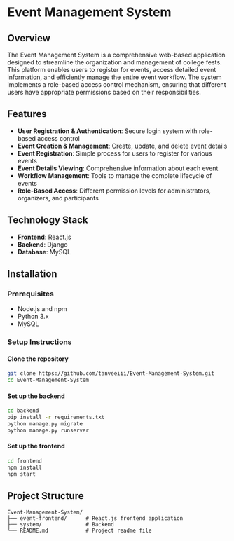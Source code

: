 # Event Management System

## Overview
The Event Management System is a comprehensive web-based application designed to streamline the organization and management of college fests. This platform enables users to register for events, access detailed event information, and efficiently manage the entire event workflow. The system implements a role-based access control mechanism, ensuring that different users have appropriate permissions based on their responsibilities.

## Features
- **User Registration & Authentication**: Secure login system with role-based access control  
- **Event Creation & Management**: Create, update, and delete event details  
- **Event Registration**: Simple process for users to register for various events  
- **Event Details Viewing**: Comprehensive information about each event  
- **Workflow Management**: Tools to manage the complete lifecycle of events  
- **Role-Based Access**: Different permission levels for administrators, organizers, and participants  

## Technology Stack
- **Frontend**: React.js  
- **Backend**: Django  
- **Database**: MySQL  

## Installation

### Prerequisites
- Node.js and npm  
- Python 3.x  
- MySQL  

### Setup Instructions

#### Clone the repository
```bash
git clone https://github.com/tanveeiii/Event-Management-System.git
cd Event-Management-System
```

#### Set up the backend
```bash
cd backend
pip install -r requirements.txt
python manage.py migrate
python manage.py runserver
```

#### Set up the frontend
```bash
cd frontend
npm install
npm start
```


## Project Structure
```
Event-Management-System/
├── event-frontend/      # React.js frontend application
├── system/              # Backend
└── README.md            # Project readme file
```
